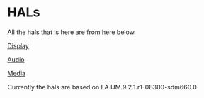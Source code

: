 # HALs

All the hals that is here are from here below.

[Display](https://github.com/Asus-Max-Pro-M2/hardware_qcom-caf_sdm660_display/)

[Audio](https://github.com/Asus-Max-Pro-M2/hardware_qcom-caf_sdm660_audio/)

[Media](https://github.com/Asus-Max-Pro-M2/hardware_qcom-caf_sdm660_media/)

Currently the hals are based on LA.UM.9.2.1.r1-08300-sdm660.0

